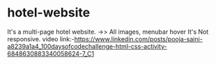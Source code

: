 # hotel-website
It's a multi-page hotel website.
->> All images, menubar hover
It's Not responsive.
video link:-https://www.linkedin.com/posts/pooja-saini-a8239a1a4_100daysofcodechallenge-html-css-activity-6848630883340058624-7_C1
